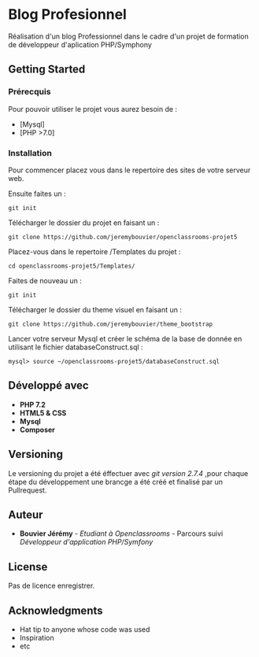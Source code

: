 # Blog Profesionnel

Réalisation d'un blog Professionnel dans le cadre d'un projet de formation de développeur d'aplication PHP/Symphony

## Getting Started



### Prérecquis

Pour pouvoir utiliser le projet vous aurez besoin de :

* [Mysql]
* [PHP >7.0]

### Installation

Pour commencer placez vous dans le repertoire des sites de votre serveur web.

Ensuite faites un :
```
git init
```

Télécharger le dossier du projet en faisant un :
```
git clone https://github.com/jeremybouvier/openclassrooms-projet5
```

Placez-vous dans le repertoire /Templates du projet :
```
cd openclassrooms-projet5/Templates/
```

Faites de nouveau un : 
```
git init
```

Télécharger le dossier du theme visuel en faisant un :
```
git clone https://github.com/jeremybouvier/theme_bootstrap
```

Lancer votre serveur Mysql et créer le schéma de la base de donnée en utilisant le fichier databaseConstruct.sql :
```
mysql> source ~/openclassrooms-projet5/databaseConstruct.sql
```

## Développé avec

* **PHP 7.2**
* **HTML5 & CSS**
* **Mysql**
* **Composer**

## Versioning

Le versioning du projet a été éffectuer avec *git version 2.7.4* ,pour chaque étape du développement une brancge a été créé et finalisé par un Pullrequest. 


## Auteur

* **Bouvier Jérémy** - *Etudiant à Openclassrooms* - Parcours suivi *Développeur d'application PHP/Symfony*

## License

Pas de licence enregistrer.

## Acknowledgments

* Hat tip to anyone whose code was used
* Inspiration
* etc


